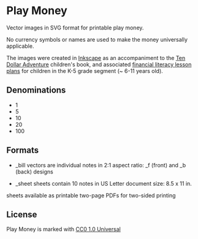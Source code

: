 # Play Money

Vector images in SVG format for printable play money. 

No currency symbols or names are used to make the money universally applicable. 

The images were created in [Inkscape](https://inkscape.org) as an accompaniment to the [Ten Dollar Adventure](https://tendollaradventure.com) children's book, and associated [financial literacy lesson plans](https://tendollaradventure.com/printables/) for children in the K-5 grade segment (~ 6-11 years old). 


## Denominations

+ 1
+ 5
+ 10
+ 20
+ 100

## Formats

+ _bill vectors are individual notes in 2:1 aspect ratio:  _f (front) and _b (back) designs

+ _sheet sheets contain 10 notes in US Letter document size: 8.5 x 11 in. 

sheets available as printable two-page PDFs for two-sided printing

## License

Play Money is marked with [CC0 1.0 Universal](https://creativecommons.org/publicdomain/zero/1.0/?ref=chooser-v1)
